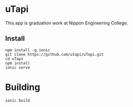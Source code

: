 # uTapi

This app is graduation work at Nippon Engineering College.

## Install

```
npm install -g ionic
git clone https://github.com/utapi/uTapi.git
cd uTapi
npm install
ionic serve
```

# Building
```
ionic build
```